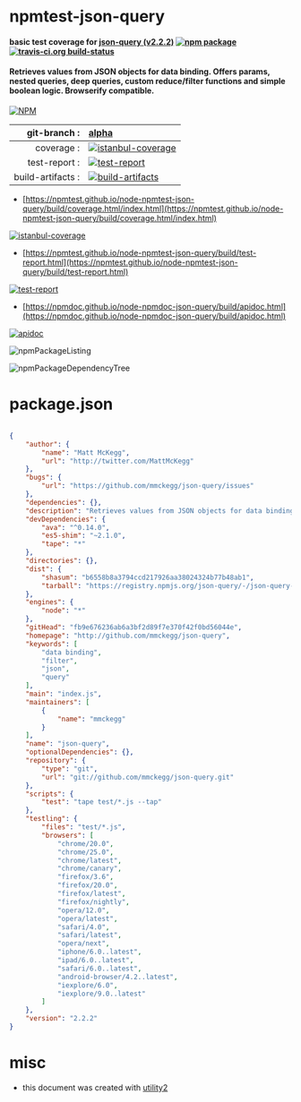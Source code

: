# npmtest-json-query

#### basic test coverage for  [json-query (v2.2.2)](http://github.com/mmckegg/json-query)  [![npm package](https://img.shields.io/npm/v/npmtest-json-query.svg?style=flat-square)](https://www.npmjs.org/package/npmtest-json-query) [![travis-ci.org build-status](https://api.travis-ci.org/npmtest/node-npmtest-json-query.svg)](https://travis-ci.org/npmtest/node-npmtest-json-query)

#### Retrieves values from JSON objects for data binding. Offers params, nested queries, deep queries, custom reduce/filter functions and simple boolean logic. Browserify compatible.

[![NPM](https://nodei.co/npm/json-query.png?downloads=true&downloadRank=true&stars=true)](https://www.npmjs.com/package/json-query)

| git-branch : | [alpha](https://github.com/npmtest/node-npmtest-json-query/tree/alpha)|
|--:|:--|
| coverage : | [![istanbul-coverage](https://npmtest.github.io/node-npmtest-json-query/build/coverage.badge.svg)](https://npmtest.github.io/node-npmtest-json-query/build/coverage.html/index.html)|
| test-report : | [![test-report](https://npmtest.github.io/node-npmtest-json-query/build/test-report.badge.svg)](https://npmtest.github.io/node-npmtest-json-query/build/test-report.html)|
| build-artifacts : | [![build-artifacts](https://npmtest.github.io/node-npmtest-json-query/glyphicons_144_folder_open.png)](https://github.com/npmtest/node-npmtest-json-query/tree/gh-pages/build)|

- [https://npmtest.github.io/node-npmtest-json-query/build/coverage.html/index.html](https://npmtest.github.io/node-npmtest-json-query/build/coverage.html/index.html)

[![istanbul-coverage](https://npmtest.github.io/node-npmtest-json-query/build/screenCapture.buildCi.browser.%252Ftmp%252Fbuild%252Fcoverage.lib.html.png)](https://npmtest.github.io/node-npmtest-json-query/build/coverage.html/index.html)

- [https://npmtest.github.io/node-npmtest-json-query/build/test-report.html](https://npmtest.github.io/node-npmtest-json-query/build/test-report.html)

[![test-report](https://npmtest.github.io/node-npmtest-json-query/build/screenCapture.buildCi.browser.%252Ftmp%252Fbuild%252Ftest-report.html.png)](https://npmtest.github.io/node-npmtest-json-query/build/test-report.html)

- [https://npmdoc.github.io/node-npmdoc-json-query/build/apidoc.html](https://npmdoc.github.io/node-npmdoc-json-query/build/apidoc.html)

[![apidoc](https://npmdoc.github.io/node-npmdoc-json-query/build/screenCapture.buildCi.browser.%252Ftmp%252Fbuild%252Fapidoc.html.png)](https://npmdoc.github.io/node-npmdoc-json-query/build/apidoc.html)

![npmPackageListing](https://npmtest.github.io/node-npmtest-json-query/build/screenCapture.npmPackageListing.svg)

![npmPackageDependencyTree](https://npmtest.github.io/node-npmtest-json-query/build/screenCapture.npmPackageDependencyTree.svg)



# package.json

```json

{
    "author": {
        "name": "Matt McKegg",
        "url": "http://twitter.com/MattMcKegg"
    },
    "bugs": {
        "url": "https://github.com/mmckegg/json-query/issues"
    },
    "dependencies": {},
    "description": "Retrieves values from JSON objects for data binding. Offers params, nested queries, deep queries, custom reduce/filter functions and simple boolean logic. Browserify compatible.",
    "devDependencies": {
        "ava": "^0.14.0",
        "es5-shim": "~2.1.0",
        "tape": "*"
    },
    "directories": {},
    "dist": {
        "shasum": "b6558b8a3794ccd217926aa38024324b77b48ab1",
        "tarball": "https://registry.npmjs.org/json-query/-/json-query-2.2.2.tgz"
    },
    "engines": {
        "node": "*"
    },
    "gitHead": "fb9e676236ab6a3bf2d89f7e370f42f0bd56044e",
    "homepage": "http://github.com/mmckegg/json-query",
    "keywords": [
        "data binding",
        "filter",
        "json",
        "query"
    ],
    "main": "index.js",
    "maintainers": [
        {
            "name": "mmckegg"
        }
    ],
    "name": "json-query",
    "optionalDependencies": {},
    "repository": {
        "type": "git",
        "url": "git://github.com/mmckegg/json-query.git"
    },
    "scripts": {
        "test": "tape test/*.js --tap"
    },
    "testling": {
        "files": "test/*.js",
        "browsers": [
            "chrome/20.0",
            "chrome/25.0",
            "chrome/latest",
            "chrome/canary",
            "firefox/3.6",
            "firefox/20.0",
            "firefox/latest",
            "firefox/nightly",
            "opera/12.0",
            "opera/latest",
            "safari/4.0",
            "safari/latest",
            "opera/next",
            "iphone/6.0..latest",
            "ipad/6.0..latest",
            "safari/6.0..latest",
            "android-browser/4.2..latest",
            "iexplore/6.0",
            "iexplore/9.0..latest"
        ]
    },
    "version": "2.2.2"
}
```



# misc
- this document was created with [utility2](https://github.com/kaizhu256/node-utility2)
